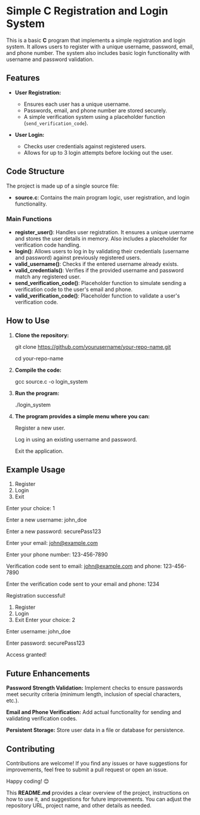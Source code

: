 # Simple C Registration and Login System

This is a basic **C** program that implements a simple registration and login system. It allows users to register with a unique username, password, email, and phone number. The system also includes basic login functionality with username and password validation.

## Features

- **User Registration:**
  - Ensures each user has a unique username.
  - Passwords, email, and phone number are stored securely.
  - A simple verification system using a placeholder function (`send_verification_code`).

- **User Login:**
  - Checks user credentials against registered users.
  - Allows for up to 3 login attempts before locking out the user.

## Code Structure

The project is made up of a single source file:

- **source.c**: Contains the main program logic, user registration, and login functionality.

### Main Functions

- **register_user()**: Handles user registration. It ensures a unique username and stores the user details in memory. Also includes a placeholder for verification code handling.
- **login()**: Allows users to log in by validating their credentials (username and password) against previously registered users.
- **valid_username()**: Checks if the entered username already exists.
- **valid_credentials()**: Verifies if the provided username and password match any registered user.
- **send_verification_code()**: Placeholder function to simulate sending a verification code to the user's email and phone.
- **valid_verification_code()**: Placeholder function to validate a user's verification code.

## How to Use

1. **Clone the repository:**
   
   git clone https://github.com/yourusername/your-repo-name.git
   
   cd your-repo-name
   
2. **Compile the code:**
   
   gcc source.c -o login_system
   
3. **Run the program:**
   
   ./login_system
   
4. **The program provides a simple menu where you can:**
   
    Register a new user.
   
    Log in using an existing username and password.
   
    Exit the application.

## Example Usage

1. Register
2. Login
3. Exit
   
Enter your choice: 1

Enter a new username: john_doe

Enter a new password: securePass123

Enter your email: john@example.com

Enter your phone number: 123-456-7890

Verification code sent to email: john@example.com and phone: 123-456-7890

Enter the verification code sent to your email and phone: 1234

Registration successful!

1. Register
2. Login
3. Exit
Enter your choice: 2

Enter username: john_doe

Enter password: securePass123

Access granted!

## Future Enhancements
**Password Strength Validation:** Implement checks to ensure passwords meet security criteria (minimum length, inclusion of special characters, etc.).

**Email and Phone Verification:** Add actual functionality for sending and validating verification codes.

**Persistent Storage:** Store user data in a file or database for persistence.

## Contributing
Contributions are welcome! If you find any issues or have suggestions for improvements, feel free to submit a pull request or open an issue.

Happy coding! 😊

This **README.md** provides a clear overview of the project, instructions on how to use it, and suggestions for future improvements. You can adjust the repository URL, project name, and other details as needed.
